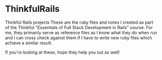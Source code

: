 # ThinkfulRails
Thinkful Rails projects
These are the ruby files and notes I created as part of the Thinkful "Essentials of Full Stack Development in Rails" course. 
For me, they primarily serve as reference files as I know what they do when run and I can cross check against them if I have to write new ruby files which achieve a similar result.

If you're looking at these, hope they help you out as well!